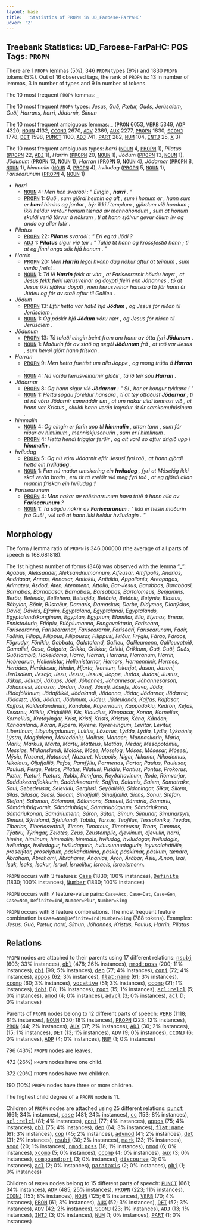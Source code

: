 ```yaml
---
layout: base
title:  'Statistics of PROPN in UD_Faroese-FarPaHC'
udver: '2'
---
```


## Treebank Statistics: UD_Faroese-FarPaHC: POS Tags: `PROPN`

There are 1 `PROPN` lemmas (5%), 346 `PROPN` types (9%) and 1830 `PROPN` tokens (5%).
Out of 16 observed tags, the rank of `PROPN` is: 13 in number of lemmas, 3 in number of types and 9 in number of tokens.

The 10 most frequent `PROPN` lemmas: <em>_</em>

The 10 most frequent `PROPN` types:  <em>Jesus, Guð, Pætur, Guðs, Jerúsalem, Guði, Harrans, harri, Jödarnir, Símun</em>

The 10 most frequent ambiguous lemmas: <em>_</em> (<tt><a href="fo_farpahc-pos-PRON.html">PRON</a></tt> 6053, <tt><a href="fo_farpahc-pos-VERB.html">VERB</a></tt> 5349, <tt><a href="fo_farpahc-pos-ADP.html">ADP</a></tt> 4320, <tt><a href="fo_farpahc-pos-NOUN.html">NOUN</a></tt> 4132, <tt><a href="fo_farpahc-pos-CCONJ.html">CCONJ</a></tt> 2670, <tt><a href="fo_farpahc-pos-ADV.html">ADV</a></tt> 2369, <tt><a href="fo_farpahc-pos-AUX.html">AUX</a></tt> 2277, <tt><a href="fo_farpahc-pos-PROPN.html">PROPN</a></tt> 1830, <tt><a href="fo_farpahc-pos-SCONJ.html">SCONJ</a></tt> 1778, <tt><a href="fo_farpahc-pos-DET.html">DET</a></tt> 1598, <tt><a href="fo_farpahc-pos-PUNCT.html">PUNCT</a></tt> 1100, <tt><a href="fo_farpahc-pos-ADJ.html">ADJ</a></tt> 741, <tt><a href="fo_farpahc-pos-PART.html">PART</a></tt> 282, <tt><a href="fo_farpahc-pos-NUM.html">NUM</a></tt> 104, <tt><a href="fo_farpahc-pos-INTJ.html">INTJ</a></tt> 25, <tt><a href="fo_farpahc-pos-X.html">X</a></tt> 3)

The 10 most frequent ambiguous types:  <em>harri</em> (<tt><a href="fo_farpahc-pos-NOUN.html">NOUN</a></tt> 4, <tt><a href="fo_farpahc-pos-PROPN.html">PROPN</a></tt> 1), <em>Pilatus</em> (<tt><a href="fo_farpahc-pos-PROPN.html">PROPN</a></tt> 22, <tt><a href="fo_farpahc-pos-ADJ.html">ADJ</a></tt> 1), <em>Harrin</em> (<tt><a href="fo_farpahc-pos-PROPN.html">PROPN</a></tt> 20, <tt><a href="fo_farpahc-pos-NOUN.html">NOUN</a></tt> 1), <em>Jödum</em> (<tt><a href="fo_farpahc-pos-PROPN.html">PROPN</a></tt> 13, <tt><a href="fo_farpahc-pos-NOUN.html">NOUN</a></tt> 1), <em>Jödunum</em> (<tt><a href="fo_farpahc-pos-PROPN.html">PROPN</a></tt> 13, <tt><a href="fo_farpahc-pos-NOUN.html">NOUN</a></tt> 1), <em>Harran</em> (<tt><a href="fo_farpahc-pos-PROPN.html">PROPN</a></tt> 9, <tt><a href="fo_farpahc-pos-NOUN.html">NOUN</a></tt> 4), <em>Jödarnar</em> (<tt><a href="fo_farpahc-pos-PROPN.html">PROPN</a></tt> 8, <tt><a href="fo_farpahc-pos-NOUN.html">NOUN</a></tt> 1), <em>himmalin</em> (<tt><a href="fo_farpahc-pos-NOUN.html">NOUN</a></tt> 4, <tt><a href="fo_farpahc-pos-PROPN.html">PROPN</a></tt> 4), <em>hvíludag</em> (<tt><a href="fo_farpahc-pos-PROPN.html">PROPN</a></tt> 5, <tt><a href="fo_farpahc-pos-NOUN.html">NOUN</a></tt> 1), <em>Farisearunum</em> (<tt><a href="fo_farpahc-pos-PROPN.html">PROPN</a></tt> 4, <tt><a href="fo_farpahc-pos-NOUN.html">NOUN</a></tt> 1)


* <em>harri</em>
  * <tt><a href="fo_farpahc-pos-NOUN.html">NOUN</a></tt> 4: <em>Men hon svaraði : " Eingin , <b>harri</b> . "</em>
  * <tt><a href="fo_farpahc-pos-PROPN.html">PROPN</a></tt> 1: <em>Guð , sum gjördi heimin og alt , sum í honum er , hann sum er <b>harri</b> himins og jarðar , býr ikki í templum , gjördum við hondum ; ikki heldur verður honum tænað av mannahondum , sum at honum skuldi verið törvur á nökrum , tí at hann sjálvur gevur öllum lív og anda og allar lutir .</em>
* <em>Pilatus</em>
  * <tt><a href="fo_farpahc-pos-PROPN.html">PROPN</a></tt> 22: <em><b>Pilatus</b> svaraði : " Eri eg tá Jödi ?</em>
  * <tt><a href="fo_farpahc-pos-ADJ.html">ADJ</a></tt> 1: <em><b>Pilatus</b> sigur við teir : " Takið tit hann og krossfestið hann ; tí at eg finni onga sök hjá honum . "</em>
* <em>Harrin</em>
  * <tt><a href="fo_farpahc-pos-PROPN.html">PROPN</a></tt> 20: <em>Men <b>Harrin</b> legði hvönn dag nökur aftur at teimum , sum verða frelst .</em>
  * <tt><a href="fo_farpahc-pos-NOUN.html">NOUN</a></tt> 1: <em>Tá ið <b>Harrin</b> fekk at vita , at Fariseararnir hövdu hoyrt , at Jesus fekk fleiri lærusveinar og doypti fleiri enn Jóhannes , tó at Jesus ikki sjálvur doypti , men lærusveinar hansara tá fór hann úr Júdeu og fór av stað aftur til Galileu .</em>
* <em>Jödum</em>
  * <tt><a href="fo_farpahc-pos-PROPN.html">PROPN</a></tt> 13: <em>Eftir hetta var hátíð hjá <b>Jödum</b> , og Jesus fór niðan til Jerúsalem .</em>
  * <tt><a href="fo_farpahc-pos-NOUN.html">NOUN</a></tt> 1: <em>Og páskir hjá <b>Jödum</b> vóru nær , og Jesus fór niðan til Jerúsalem .</em>
* <em>Jödunum</em>
  * <tt><a href="fo_farpahc-pos-PROPN.html">PROPN</a></tt> 13: <em>Tó talaði eingin beint fram um hann av ótta fyri <b>Jödunum</b> .</em>
  * <tt><a href="fo_farpahc-pos-NOUN.html">NOUN</a></tt> 1: <em>Maðurin fór av stað og segði <b>Jödunum</b> frá , at tað var Jesus , sum hevði gjört hann frískan .</em>
* <em>Harran</em>
  * <tt><a href="fo_farpahc-pos-PROPN.html">PROPN</a></tt> 9: <em>Men hetta frættist um alla Joppe , og mong trúðu á <b>Harran</b> .</em>
  * <tt><a href="fo_farpahc-pos-NOUN.html">NOUN</a></tt> 4: <em>Nú vórðu lærusveinarnir glaðir , tá ið teir sóu <b>Harran</b> .</em>
* <em>Jödarnar</em>
  * <tt><a href="fo_farpahc-pos-PROPN.html">PROPN</a></tt> 8: <em>Og hann sigur við <b>Jödarnar</b> : " Sí , har er kongur tykkara ! "</em>
  * <tt><a href="fo_farpahc-pos-NOUN.html">NOUN</a></tt> 1: <em>Hetta sögdu foreldur hansara , tí at tey óttaðust <b>Jödarnar</b> ; tí at nú vóru Jödarnir samráddir um , at um nakar vildi kennast við , at hann var Kristus , skuldi hann verða koyrdur út úr samkomuhúsinum .</em>
* <em>himmalin</em>
  * <tt><a href="fo_farpahc-pos-NOUN.html">NOUN</a></tt> 4: <em>Og eingin er farin upp til <b>himmalin</b> , uttan tann , sum fór niður av himlinum , menniskjusonurin , sum er í himlinum .</em>
  * <tt><a href="fo_farpahc-pos-PROPN.html">PROPN</a></tt> 4: <em>Hetta hendi tríggjar ferðir , og alt varð so aftur drigið upp í <b>himmalin</b> .</em>
* <em>hvíludag</em>
  * <tt><a href="fo_farpahc-pos-PROPN.html">PROPN</a></tt> 5: <em>Og nú vóru Jödarnir eftir Jesusi fyri tað , at hann gjördi hetta ein <b>hvíludag</b> .</em>
  * <tt><a href="fo_farpahc-pos-NOUN.html">NOUN</a></tt> 1: <em>Fær nú maður umskering ein <b>hvíludag</b> , fyri at Móselóg ikki skal verða brotin , eru tit tá vreiðir við meg fyri tað , at eg gjördi allan mannin frískan ein hvíludag ?</em>
* <em>Farisearunum</em>
  * <tt><a href="fo_farpahc-pos-PROPN.html">PROPN</a></tt> 4: <em>Man nakar av ráðsharrunum hava trúð á hann ella av <b>Farisearunum</b> ?</em>
  * <tt><a href="fo_farpahc-pos-NOUN.html">NOUN</a></tt> 1: <em>Tá sögdu nakrir av <b>Farisearunum</b> : " Ikki er hesin maðurin frá Guði , við tað at hann ikki heldur hvíludagin . "</em>

## Morphology

The form / lemma ratio of `PROPN` is 346.000000 (the average of all parts of speech is 168.681818).

The 1st highest number of forms (346) was observed with the lemma “_”: <em>Agabus, Aleksander, Aleksandriumonnum, Alfeusar, Amfipolis, Andrias, Andriasar, Annas, Annasar, Antiokíu, Antiókiu, Appollóniu, Areopagos, Arimateu, Asdod, Aten, Atenmenn, Attaliu, Bar-Jesus, Barabbas, Barabbasi, Barnabas, Barnabasar, Barnabasi, Barsabbas, Bartolomeus, Benjamins, Beröu, Betesda, Betlehem, Betsajdu, Betánia, Betániu, Betýniu, Blastus, Bábylon, Bönir, Bústaður, Damaris, Damaskus, Derbe, Didymos, Dionýsius, Dávid, Dávids, Efraim, Egyptaland, Egyptalandi, Egyptalands, Egyptalandskonginum, Egyptan, Egyptum, Elamitar, Elia, Elymas, Eneas, Ennistaðurin, Etiópiu, Etiópiumanna, Fangavaktarin, Fariseara, Farisearanna, Fariseararnar, Fariseararnir, Fariseari, Farisearunum, Faðir, Faðirin, Filippi, Filippus, Filippusar, Filippusi, Friður, Frýgíu, Fárao, Fáraos, Fögrudyr, Fönikíu, Gabbata, Galataland, Galileu, Galileumenn, Galileuvatnið, Gamaliel, Gasa, Golgata, Grikka, Grikkar, Grikki, Grikkum, Guð, Guði, Guðs, Guðslambið, Hakeldama, Harra, Harran, Harrans, Harranum, Harrin, Hebrearum, Hellenistar, Hellenistarnar, Hemors, Hermenninir, Hermes, Heródes, Heródesar, Hindin, Hjarta, Ikonium, Iskarjot, Jason, Jasoni, Jerúsalem, Jesaja, Jesu, Jesus, Jesusi, Joppe, Judas, Judasi, Justus, Jákup, Jákupi, Jákups, Jóel, Jóhannes, Jóhannesar, Jóhannesarson, Jóhannesi, Jónasar, Jórdan, Jósef, Jósefi, Jósefs, Jósva, Jöda, Jödafólkinum, Jödafólkið, Jödalandi, Jödanna, Jödar, Jödarnar, Jödarnir, Jödaætt, Jödi, Jödum, Jödunum, Júdeu, Júdeulands, Kajfas, Kajfasar, Kajfasi, Kaldealandinum, Kandake, Kapernaum, Kappadókíu, Kedron, Kefas, Kesareu, Kilikíu, Kirkjuliðið, Kis, Klaudius, Kleopasar, Konan, Kornelius, Korneliusi, Kretoyingar, Krist, Kristi, Krists, Kristus, Kána, Kánáan, Kánáanlandi, Káran, Kýpern, Kýrene, Kýreneingum, Levitar, Levitur, Libertinum, Libyubygdunum, Lukíus, Lázarus, Lýdda, Lýdia, Lýdiu, Lýkaóniu, Lýstru, Magdalena, Makedóniu, Malkus, Manaen, Mannaskarin, Maria, Mariu, Markus, Marta, Martu, Matteus, Mattias, Medar, Mesopotámiu, Messias, Midianslandi, Moloks, Móse, Móselóg, Móses, Mósesar, Mósesi, Mýsiu, Nasaret, Natanael, Nazaret, Neapolis, Niger, Nikanor, Nikodemus, Nikolaus, Oljufjallið, Pafos, Pamfýliu, Parmenas, Partar, Paulus, Paulusar, Paulusi, Perge, Petros, Pilatus, Pilatusi, Pisidiu, Pontius, Pontus, Prokorus, Pætur, Pæturi, Pæturs, Rabbi, Remfans, Reyðahavinum, Rode, Rómverjar, Saddukearaflokkurin, Saddukeararnir, Saffiru, Salamis, Salem, Samotrake, Saul, Sebedeusar, Selevkíu, Sergiusi, Seyðaliðið, Sidoningar, Sikar, Sikem, Silas, Silasar, Silasi, Siloam, Sinaifjalli, Sinaifjallið, Sions, Sonur, Stefan, Stefani, Sálomon, Sálomoni, Sálomons, Sámuel, Sámária, Sámáriu, Sámáriubúgvarnir, Sámáriubúgvi, Sámáriubúgvum, Sámáriukona, Sámáriukonan, Sámáriumenn, Sáron, Sátan, Símun, Símunar, Símunarsyni, Símuni, Sýriuland, Sýriulandi, Tabita, Tarsus, Teofilus, Tessalóniku, Tevdas, Tiberias, Tiberiasvatnið, Timon, Timoteus, Timoteusar, Troas, Tummas, Týatiru, Týringar, Zelotes, Zeus, Zeustemplið, djevlinum, djevulin, harri, himins, himlinum, himmalin, himmals, hvíludag, hvíludagar, hvíludagin, hvíludags, hvíludagur, hvíludagurin, hvítusunnudagurin, leyvsalahátíðin, proselýtar, proselýtum, páskahátíðina, páskir, páskirnar, páskum, tænara, Ábraham, Ábrahami, Ábrahams, Ánanias, Áron, Árábar, Ásiu, Ænon, Ísai, Ísak, Ísaks, Ísakur, Ísrael, Ísraelitur, Ísraels, Ísraelsmenn</em>.

`PROPN` occurs with 3 features: <tt><a href="fo_farpahc-feat-Case.html">Case</a></tt> (1830; 100% instances), <tt><a href="fo_farpahc-feat-Definite.html">Definite</a></tt> (1830; 100% instances), <tt><a href="fo_farpahc-feat-Number.html">Number</a></tt> (1830; 100% instances)

`PROPN` occurs with 7 feature-value pairs: `Case=Acc`, `Case=Dat`, `Case=Gen`, `Case=Nom`, `Definite=Ind`, `Number=Plur`, `Number=Sing`

`PROPN` occurs with 8 feature combinations.
The most frequent feature combination is `Case=Nom|Definite=Ind|Number=Sing` (788 tokens).
Examples: <em>Jesus, Guð, Pætur, harri, Símun, Jóhannes, Kristus, Paulus, Harrin, Pilatus</em>


## Relations

`PROPN` nodes are attached to their parents using 17 different relations: <tt><a href="fo_farpahc-dep-nsubj.html">nsubj</a></tt> (603; 33% instances), <tt><a href="fo_farpahc-dep-obl.html">obl</a></tt> (478; 26% instances), <tt><a href="fo_farpahc-dep-nmod-poss.html">nmod:poss</a></tt> (200; 11% instances), <tt><a href="fo_farpahc-dep-obj.html">obj</a></tt> (99; 5% instances), <tt><a href="fo_farpahc-dep-dep.html">dep</a></tt> (77; 4% instances), <tt><a href="fo_farpahc-dep-conj.html">conj</a></tt> (72; 4% instances), <tt><a href="fo_farpahc-dep-appos.html">appos</a></tt> (62; 3% instances), <tt><a href="fo_farpahc-dep-flat-name.html">flat:name</a></tt> (61; 3% instances), <tt><a href="fo_farpahc-dep-xcomp.html">xcomp</a></tt> (60; 3% instances), <tt><a href="fo_farpahc-dep-vocative.html">vocative</a></tt> (51; 3% instances), <tt><a href="fo_farpahc-dep-ccomp.html">ccomp</a></tt> (21; 1% instances), <tt><a href="fo_farpahc-dep-iobj.html">iobj</a></tt> (18; 1% instances), <tt><a href="fo_farpahc-dep-root.html">root</a></tt> (15; 1% instances), <tt><a href="fo_farpahc-dep-acl-relcl.html">acl:relcl</a></tt> (5; 0% instances), <tt><a href="fo_farpahc-dep-amod.html">amod</a></tt> (4; 0% instances), <tt><a href="fo_farpahc-dep-advcl.html">advcl</a></tt> (3; 0% instances), <tt><a href="fo_farpahc-dep-acl.html">acl</a></tt> (1; 0% instances)

Parents of `PROPN` nodes belong to 12 different parts of speech: <tt><a href="fo_farpahc-pos-VERB.html">VERB</a></tt> (1118; 61% instances), <tt><a href="fo_farpahc-pos-NOUN.html">NOUN</a></tt> (330; 18% instances), <tt><a href="fo_farpahc-pos-PROPN.html">PROPN</a></tt> (223; 12% instances), <tt><a href="fo_farpahc-pos-PRON.html">PRON</a></tt> (44; 2% instances), <tt><a href="fo_farpahc-pos-AUX.html">AUX</a></tt> (37; 2% instances), <tt><a href="fo_farpahc-pos-ADJ.html">ADJ</a></tt> (30; 2% instances),  (15; 1% instances), <tt><a href="fo_farpahc-pos-DET.html">DET</a></tt> (13; 1% instances), <tt><a href="fo_farpahc-pos-ADV.html">ADV</a></tt> (9; 0% instances), <tt><a href="fo_farpahc-pos-CCONJ.html">CCONJ</a></tt> (6; 0% instances), <tt><a href="fo_farpahc-pos-ADP.html">ADP</a></tt> (4; 0% instances), <tt><a href="fo_farpahc-pos-NUM.html">NUM</a></tt> (1; 0% instances)

796 (43%) `PROPN` nodes are leaves.

472 (26%) `PROPN` nodes have one child.

372 (20%) `PROPN` nodes have two children.

190 (10%) `PROPN` nodes have three or more children.

The highest child degree of a `PROPN` node is 11.

Children of `PROPN` nodes are attached using 25 different relations: <tt><a href="fo_farpahc-dep-punct.html">punct</a></tt> (661; 34% instances), <tt><a href="fo_farpahc-dep-case.html">case</a></tt> (481; 24% instances), <tt><a href="fo_farpahc-dep-cc.html">cc</a></tt> (153; 8% instances), <tt><a href="fo_farpahc-dep-acl-relcl.html">acl:relcl</a></tt> (81; 4% instances), <tt><a href="fo_farpahc-dep-conj.html">conj</a></tt> (77; 4% instances), <tt><a href="fo_farpahc-dep-appos.html">appos</a></tt> (75; 4% instances), <tt><a href="fo_farpahc-dep-obl.html">obl</a></tt> (75; 4% instances), <tt><a href="fo_farpahc-dep-dep.html">dep</a></tt> (64; 3% instances), <tt><a href="fo_farpahc-dep-flat-name.html">flat:name</a></tt> (61; 3% instances), <tt><a href="fo_farpahc-dep-cop.html">cop</a></tt> (45; 2% instances), <tt><a href="fo_farpahc-dep-advmod.html">advmod</a></tt> (41; 2% instances), <tt><a href="fo_farpahc-dep-det.html">det</a></tt> (31; 2% instances), <tt><a href="fo_farpahc-dep-nsubj.html">nsubj</a></tt> (30; 2% instances), <tt><a href="fo_farpahc-dep-mark.html">mark</a></tt> (23; 1% instances), <tt><a href="fo_farpahc-dep-amod.html">amod</a></tt> (20; 1% instances), <tt><a href="fo_farpahc-dep-nmod-poss.html">nmod:poss</a></tt> (18; 1% instances), <tt><a href="fo_farpahc-dep-nmod.html">nmod</a></tt> (6; 0% instances), <tt><a href="fo_farpahc-dep-xcomp.html">xcomp</a></tt> (5; 0% instances), <tt><a href="fo_farpahc-dep-ccomp.html">ccomp</a></tt> (4; 0% instances), <tt><a href="fo_farpahc-dep-aux.html">aux</a></tt> (3; 0% instances), <tt><a href="fo_farpahc-dep-compound-prt.html">compound:prt</a></tt> (3; 0% instances), <tt><a href="fo_farpahc-dep-discourse.html">discourse</a></tt> (3; 0% instances), <tt><a href="fo_farpahc-dep-acl.html">acl</a></tt> (2; 0% instances), <tt><a href="fo_farpahc-dep-parataxis.html">parataxis</a></tt> (2; 0% instances), <tt><a href="fo_farpahc-dep-obj.html">obj</a></tt> (1; 0% instances)

Children of `PROPN` nodes belong to 15 different parts of speech: <tt><a href="fo_farpahc-pos-PUNCT.html">PUNCT</a></tt> (661; 34% instances), <tt><a href="fo_farpahc-pos-ADP.html">ADP</a></tt> (485; 25% instances), <tt><a href="fo_farpahc-pos-PROPN.html">PROPN</a></tt> (223; 11% instances), <tt><a href="fo_farpahc-pos-CCONJ.html">CCONJ</a></tt> (153; 8% instances), <tt><a href="fo_farpahc-pos-NOUN.html">NOUN</a></tt> (125; 6% instances), <tt><a href="fo_farpahc-pos-VERB.html">VERB</a></tt> (70; 4% instances), <tt><a href="fo_farpahc-pos-PRON.html">PRON</a></tt> (61; 3% instances), <tt><a href="fo_farpahc-pos-AUX.html">AUX</a></tt> (52; 3% instances), <tt><a href="fo_farpahc-pos-DET.html">DET</a></tt> (52; 3% instances), <tt><a href="fo_farpahc-pos-ADV.html">ADV</a></tt> (42; 2% instances), <tt><a href="fo_farpahc-pos-SCONJ.html">SCONJ</a></tt> (23; 1% instances), <tt><a href="fo_farpahc-pos-ADJ.html">ADJ</a></tt> (13; 1% instances), <tt><a href="fo_farpahc-pos-INTJ.html">INTJ</a></tt> (3; 0% instances), <tt><a href="fo_farpahc-pos-NUM.html">NUM</a></tt> (1; 0% instances), <tt><a href="fo_farpahc-pos-PART.html">PART</a></tt> (1; 0% instances)

